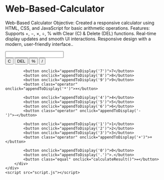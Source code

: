 # Web-Based-Calculator
Web-Based Calculator Objective: Created a responsive calculator using HTML, CSS, and JavaScript for basic arithmetic operations. Features: Supports +, −, ×, ÷, % with Clear (C) &amp; Delete (DEL) functions. Real-time display updates and smooth UI interactions. Responsive design with a modern, user-friendly interface.. 

<!DOCTYPE html>
<html lang="en">
<head>
    <meta charset="UTF-8">
    <meta name="viewport" content="width=device-width, initial-scale=1.0">
    <title>Web-Based Calculator</title>
    <link rel="stylesheet" href="styles.css">
</head>
<body>
    <div class="calculator">
        <input type="text" id="display" readonly>
        <div class="buttons">
            <button class="operator" onclick="clearDisplay()">C</button>
            <button class="operator" onclick="deleteLast()">DEL</button>
            <button class="operator" onclick="appendToDisplay('%')">%</button>
            <button class="operator" onclick="appendToDisplay('/')">/</button>

            <button onclick="appendToDisplay('7')">7</button>
            <button onclick="appendToDisplay('8')">8</button>
            <button onclick="appendToDisplay('9')">9</button>
            <button class="operator" onclick="appendToDisplay('*')">×</button>

            <button onclick="appendToDisplay('4')">4</button>
            <button onclick="appendToDisplay('5')">5</button>
            <button onclick="appendToDisplay('6')">6</button>
            <button class="operator" onclick="appendToDisplay('-')">−</button>

            <button onclick="appendToDisplay('1')">1</button>
            <button onclick="appendToDisplay('2')">2</button>
            <button onclick="appendToDisplay('3')">3</button>
            <button class="operator" onclick="appendToDisplay('+')">+</button>

            <button onclick="appendToDisplay('0')">0</button>
            <button onclick="appendToDisplay('.')">.</button>
            <button class="equal" onclick="calculateResult()">=</button>
        </div>
    </div>
    <script src="script.js"></script>
</body>
</html>
